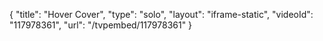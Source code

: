 {
    "title": "Hover Cover",
    "type": "solo",
    "layout": "iframe-static",
    "videoId": "117978361",
    "url": "\/tvpembed\/117978361"
}